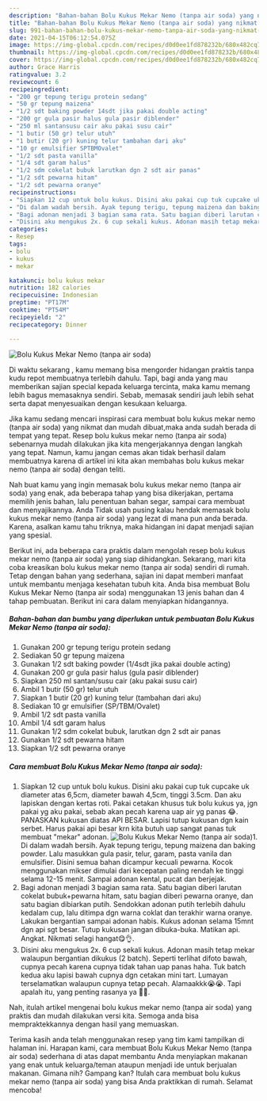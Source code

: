 ```yaml
---
description: "Bahan-bahan Bolu Kukus Mekar Nemo (tanpa air soda) yang nikmat Untuk Jualan"
title: "Bahan-bahan Bolu Kukus Mekar Nemo (tanpa air soda) yang nikmat Untuk Jualan"
slug: 991-bahan-bahan-bolu-kukus-mekar-nemo-tanpa-air-soda-yang-nikmat-untuk-jualan
date: 2021-04-15T06:12:54.075Z
image: https://img-global.cpcdn.com/recipes/d0d0ee1fd878232b/680x482cq70/bolu-kukus-mekar-nemo-tanpa-air-soda-foto-resep-utama.jpg
thumbnail: https://img-global.cpcdn.com/recipes/d0d0ee1fd878232b/680x482cq70/bolu-kukus-mekar-nemo-tanpa-air-soda-foto-resep-utama.jpg
cover: https://img-global.cpcdn.com/recipes/d0d0ee1fd878232b/680x482cq70/bolu-kukus-mekar-nemo-tanpa-air-soda-foto-resep-utama.jpg
author: Grace Harris
ratingvalue: 3.2
reviewcount: 6
recipeingredient:
- "200 gr tepung terigu protein sedang"
- "50 gr tepung maizena"
- "1/2 sdt baking powder 14sdt jika pakai double acting"
- "200 gr gula pasir halus gula pasir diblender"
- "250 ml santansusu cair aku pakai susu cair"
- "1 butir (50 gr) telur utuh"
- "1 butir (20 gr) kuning telur tambahan dari aku"
- "10 gr emulsifier SPTBMOvalet"
- "1/2 sdt pasta vanilla"
- "1/4 sdt garam halus"
- "1/2 sdm cokelat bubuk larutkan dgn 2 sdt air panas"
- "1/2 sdt pewarna hitam"
- "1/2 sdt pewarna oranye"
recipeinstructions:
- "Siapkan 12 cup untuk bolu kukus. Disini aku pakai cup tuk cupcake uk diameter atas 6,5cm, diameter bawah 4,5cm, tinggi 3.5cm. Dan aku lapiskan dengan kertas roti. Pakai cetakan khusus tuk bolu kukus ya, jgn pakai yg aku pakai, sebab akan pecah karena uap air yg panas 😂. PANASKAN kukusan diatas API BESAR. Lapisi tutup kukusan dgn kain serbet. Harus pakai api besar krn kita butuh uap sangat panas tuk membuat &#34;mekar&#34; adonan."
- "Di dalam wadah bersih. Ayak tepung terigu, tepung maizena dan baking powder. Lalu masukkan gula pasir, telur, garam, pasta vanila dan emulsifier. Disini semua bahan dicampur kecuali pewarna. Kocok menggunakan mikser dimulai dari kecepatan paling rendah ke tinggi selama 12-15 menit. Sampai adonan kental, pucat dan berjejak."
- "Bagi adonan menjadi 3 bagian sama rata. Satu bagian diberi larutan cokelat bubuk+pewarna hitam, satu bagian diberi pewarna oranye, dan satu bagian dibiarkan putih. Sendokkan adonan putih terlebih dahulu kedalam cup, lalu ditimpa dgn warna coklat dan terakhir warna oranye. Lakukan bergantian sampai adonan habis. Kukus adonan selama 15mnt dgn api sgt besar. Tutup kukusan jangan dibuka-buka. Matikan api. Angkat. Nikmati selagi hangat😋👌."
- "Disini aku mengukus 2x. 6 cup sekali kukus. Adonan masih tetap mekar walaupun bergantian dikukus (2 batch). Seperti terlihat difoto bawah, cupnya pecah karena cupnya tidak tahan uap panas haha. Tuk batch kedua aku lapisi bawah cupnya dgn cetakan mini tart. Lumayan terselamatkan walaupun cupnya tetap pecah. Alamaakkk😭😭. Tapi apalah itu, yang penting rasanya ya 🤣😂."
categories:
- Resep
tags:
- bolu
- kukus
- mekar

katakunci: bolu kukus mekar 
nutrition: 182 calories
recipecuisine: Indonesian
preptime: "PT17M"
cooktime: "PT54M"
recipeyield: "2"
recipecategory: Dinner

---
```



![Bolu Kukus Mekar Nemo (tanpa air soda)](https://img-global.cpcdn.com/recipes/d0d0ee1fd878232b/680x482cq70/bolu-kukus-mekar-nemo-tanpa-air-soda-foto-resep-utama.jpg)

Di waktu  sekarang , kamu memang bisa mengorder hidangan praktis tanpa kudu repot membuatnya terlebih dahulu. Tapi, bagi anda yang mau memberikan sajian special kepada keluarga tercinta, maka kamu memang lebih bagus memasaknya sendiri. Sebab, memasak sendiri jauh lebih sehat serta dapat menyesuaikan dengan kesukaan keluarga.

Jika kamu sedang mencari inspirasi cara membuat bolu kukus mekar nemo (tanpa air soda) yang nikmat dan mudah dibuat,maka anda sudah berada di tempat yang tepat. Resep bolu kukus mekar nemo (tanpa air soda)  sebenarnya mudah dilakukan jika kita mengerjakannya dengan langkah yang tepat. Namun, kamu jangan cemas akan tidak berhasil dalam membuatnya 
karena di artikel ini kita akan membahas bolu kukus mekar nemo (tanpa air soda) dengan teliti.  



Nah buat kamu yang ingin memasak bolu kukus mekar nemo (tanpa air soda) yang enak, ada beberapa tahap yang bisa dikerjakan, pertama memilih jenis bahan, lalu penentuan bahan segar, sampai cara membuat dan menyajikannya. Anda Tidak usah pusing kalau hendak memasak bolu kukus mekar nemo (tanpa air soda) yang lezat di mana pun anda berada. Karena, asalkan kamu  tahu triknya, maka hidangan ini dapat menjadi sajian yang spesial.

Berikut ini, ada beberapa cara praktis  dalam mengolah resep bolu kukus mekar nemo (tanpa air soda) yang siap dihidangkan. Sekarang, mari kita coba kreasikan bolu kukus mekar nemo (tanpa air soda) sendiri di rumah. Tetap dengan bahan yang sederhana, sajian ini dapat memberi manfaat untuk membantu menjaga kesehatan tubuh kita. Anda bisa membuat Bolu Kukus Mekar Nemo (tanpa air soda) menggunakan 13 jenis bahan dan 4 tahap pembuatan. Berikut ini cara dalam menyiapkan hidangannya.

<!--inarticleads1-->

##### Bahan-bahan dan bumbu yang diperlukan untuk pembuatan Bolu Kukus Mekar Nemo (tanpa air soda):

1. Gunakan 200 gr tepung terigu protein sedang
1. Sediakan 50 gr tepung maizena
1. Gunakan 1/2 sdt baking powder (1/4sdt jika pakai double acting)
1. Gunakan 200 gr gula pasir halus (gula pasir diblender)
1. Siapkan 250 ml santan/susu cair (aku pakai susu cair)
1. Ambil 1 butir (50 gr) telur utuh
1. Siapkan 1 butir (20 gr) kuning telur (tambahan dari aku)
1. Sediakan 10 gr emulsifier (SP/TBM/Ovalet)
1. Ambil 1/2 sdt pasta vanilla
1. Ambil 1/4 sdt garam halus
1. Gunakan 1/2 sdm cokelat bubuk, larutkan dgn 2 sdt air panas
1. Gunakan 1/2 sdt pewarna hitam
1. Siapkan 1/2 sdt pewarna oranye




<!--inarticleads2-->

##### Cara membuat Bolu Kukus Mekar Nemo (tanpa air soda):

1. Siapkan 12 cup untuk bolu kukus. Disini aku pakai cup tuk cupcake uk diameter atas 6,5cm, diameter bawah 4,5cm, tinggi 3.5cm. Dan aku lapiskan dengan kertas roti. Pakai cetakan khusus tuk bolu kukus ya, jgn pakai yg aku pakai, sebab akan pecah karena uap air yg panas 😂. PANASKAN kukusan diatas API BESAR. Lapisi tutup kukusan dgn kain serbet. Harus pakai api besar krn kita butuh uap sangat panas tuk membuat &#34;mekar&#34; adonan.
<img src="https://img-global.cpcdn.com/steps/f9b4448c26609af5/160x128cq70/bolu-kukus-mekar-nemo-tanpa-air-soda-langkah-memasak-1-foto.jpg" alt="Bolu Kukus Mekar Nemo (tanpa air soda)">1. Di dalam wadah bersih. Ayak tepung terigu, tepung maizena dan baking powder. Lalu masukkan gula pasir, telur, garam, pasta vanila dan emulsifier. Disini semua bahan dicampur kecuali pewarna. Kocok menggunakan mikser dimulai dari kecepatan paling rendah ke tinggi selama 12-15 menit. Sampai adonan kental, pucat dan berjejak.
1. Bagi adonan menjadi 3 bagian sama rata. Satu bagian diberi larutan cokelat bubuk+pewarna hitam, satu bagian diberi pewarna oranye, dan satu bagian dibiarkan putih. Sendokkan adonan putih terlebih dahulu kedalam cup, lalu ditimpa dgn warna coklat dan terakhir warna oranye. Lakukan bergantian sampai adonan habis. Kukus adonan selama 15mnt dgn api sgt besar. Tutup kukusan jangan dibuka-buka. Matikan api. Angkat. Nikmati selagi hangat😋👌.
1. Disini aku mengukus 2x. 6 cup sekali kukus. Adonan masih tetap mekar walaupun bergantian dikukus (2 batch). Seperti terlihat difoto bawah, cupnya pecah karena cupnya tidak tahan uap panas haha. Tuk batch kedua aku lapisi bawah cupnya dgn cetakan mini tart. Lumayan terselamatkan walaupun cupnya tetap pecah. Alamaakkk😭😭. Tapi apalah itu, yang penting rasanya ya 🤣😂.




Nah, itulah artikel mengenai  bolu kukus mekar nemo (tanpa air soda)  yang praktis dan mudah dilakukan versi kita. Semoga anda bisa mempraktekkannya dengan hasil yang memuaskan. 

Terima kasih anda telah menggunakan resep yang tim kami tampilkan di halaman ini. Harapan kami, cara membuat  Bolu Kukus Mekar Nemo (tanpa air soda) sederhana di atas dapat membantu Anda menyiapkan makanan yang enak untuk keluarga/teman ataupun menjadi ide untuk berjualan makanan. Gimana nih? Gampang kan? Itulah cara membuat bolu kukus mekar nemo (tanpa air soda) yang bisa Anda praktikkan di rumah. Selamat mencoba!

